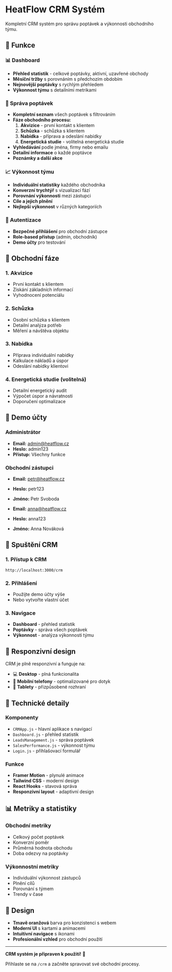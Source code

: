 # HeatFlow CRM Systém

Kompletní CRM systém pro správu poptávek a výkonnosti obchodního týmu.

## 🚀 Funkce

### 📊 Dashboard
- **Přehled statistik** - celkové poptávky, aktivní, uzavřené obchody
- **Měsíční tržby** s porovnáním s předchozím obdobím
- **Nejnovější poptávky** s rychlým přehledem
- **Výkonnost týmu** s detailními metrikami

### 👥 Správa poptávek
- **Kompletní seznam** všech poptávek s filtrováním
- **Fáze obchodního procesu:**
  1. **Akvizice** - první kontakt s klientem
  2. **Schůzka** - schůzka s klientem
  3. **Nabídka** - příprava a odeslání nabídky
  4. **Energetická studie** - volitelná energetická studie
- **Vyhledávání** podle jména, firmy nebo emailu
- **Detailní informace** o každé poptávce
- **Poznámky a další akce**

### 📈 Výkonnost týmu
- **Individuální statistiky** každého obchodníka
- **Konverzní trychtýř** s vizualizací fází
- **Porovnání výkonnosti** mezi zástupci
- **Cíle a jejich plnění**
- **Nejlepší výkonnost** v různých kategoriích

### 🔐 Autentizace
- **Bezpečné přihlášení** pro obchodní zástupce
- **Role-based přístup** (admin, obchodník)
- **Demo účty** pro testování

## 🎯 Obchodní fáze

### 1. Akvizice
- První kontakt s klientem
- Získání základních informací
- Vyhodnocení potenciálu

### 2. Schůzka
- Osobní schůzka s klientem
- Detailní analýza potřeb
- Měření a návštěva objektu

### 3. Nabídka
- Příprava individuální nabídky
- Kalkulace nákladů a úspor
- Odeslání nabídky klientovi

### 4. Energetická studie (volitelná)
- Detailní energetický audit
- Výpočet úspor a návratnosti
- Doporučení optimalizace

## 👤 Demo účty

### Administrátor
- **Email:** admin@heatflow.cz
- **Heslo:** admin123
- **Přístup:** Všechny funkce

### Obchodní zástupci
- **Email:** petr@heatflow.cz
- **Heslo:** petr123
- **Jméno:** Petr Svoboda

- **Email:** anna@heatflow.cz
- **Heslo:** anna123
- **Jméno:** Anna Nováková

## 🚀 Spuštění CRM

### 1. Přístup k CRM
```
http://localhost:3000/crm
```

### 2. Přihlášení
- Použijte demo účty výše
- Nebo vytvořte vlastní účet

### 3. Navigace
- **Dashboard** - přehled statistik
- **Poptávky** - správa všech poptávek
- **Výkonnost** - analýza výkonnosti týmu

## 📱 Responzivní design

CRM je plně responzivní a funguje na:
- 💻 **Desktop** - plná funkcionalita
- 📱 **Mobilní telefony** - optimalizované pro dotyk
- 📱 **Tablety** - přizpůsobené rozhraní

## 🔧 Technické detaily

### Komponenty
- `CRMApp.js` - hlavní aplikace s navigací
- `Dashboard.js` - přehled statistik
- `LeadsManagement.js` - správa poptávek
- `SalesPerformance.js` - výkonnost týmu
- `Login.js` - přihlašovací formulář

### Funkce
- **Framer Motion** - plynulé animace
- **Tailwind CSS** - moderní design
- **React Hooks** - stavová správa
- **Responzivní layout** - adaptivní design

## 📊 Metriky a statistiky

### Obchodní metriky
- Celkový počet poptávek
- Konverzní poměr
- Průměrná hodnota obchodu
- Doba odezvy na poptávky

### Výkonnostní metriky
- Individuální výkonnost zástupců
- Plnění cílů
- Porovnání s týmem
- Trendy v čase

## 🎨 Design

- **Tmavě oranžová** barva pro konzistenci s webem
- **Moderní UI** s kartami a animacemi
- **Intuitivní navigace** s ikonami
- **Profesionální vzhled** pro obchodní použití

---

**CRM systém je připraven k použití!** 🚀

Přihlaste se na `/crm` a začněte spravovat své obchodní procesy.

